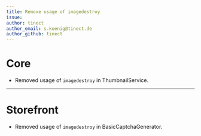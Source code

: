 ```yaml
---
title: Remove usage of imagedestroy
issue: 
author: tinect
author_email: s.koenig@tinect.de
author_github: tinect
---
```


# Core

* Removed usage of `imagedestroy` in ThumbnailService.

___
# Storefront

* Removed usage of `imagedestroy` in BasicCaptchaGenerator.

